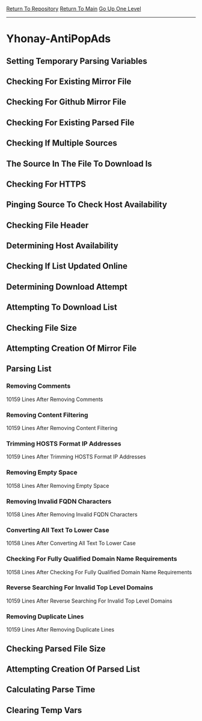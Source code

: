 [Return To Repository](https://github.com/deathbybandaid/piholeparser/)
[Return To Main](https://github.com/deathbybandaid/piholeparser/blob/master/RecentRunLogs/Mainlog.md)
[Go Up One Level](https://github.com/deathbybandaid/piholeparser/blob/master/RecentRunLogs/TopLevelScripts/30-Processing-External-Blacklists.md)
____________________________________
# Yhonay-AntiPopAds
## Setting Temporary Parsing Variables
## Checking For Existing Mirror File
## Checking For Github Mirror File
## Checking For Existing Parsed File
## Checking If Multiple Sources
## The Source In The File To Download Is
## Checking For HTTPS
## Pinging Source To Check Host Availability
## Checking File Header
## Determining Host Availability
## Checking If List Updated Online
## Determining Download Attempt
## Attempting To Download List
## Checking File Size
## Attempting Creation Of Mirror File
## Parsing List
### Removing Comments
10159 Lines After Removing Comments
### Removing Content Filtering
10159 Lines After Removing Content Filtering
### Trimming HOSTS Format IP Addresses
10159 Lines After Trimming HOSTS Format IP Addresses
### Removing Empty Space
10158 Lines After Removing Empty Space
### Removing Invalid FQDN Characters
10158 Lines After Removing Invalid FQDN Characters
### Converting All Text To Lower Case
10158 Lines After Converting All Text To Lower Case
### Checking For Fully Qualified Domain Name Requirements
10158 Lines After Checking For Fully Qualified Domain Name Requirements
### Reverse Searching For Invalid Top Level Domains
10159 Lines After Reverse Searching For Invalid Top Level Domains
### Removing Duplicate Lines
10159 Lines After Removing Duplicate Lines
## Checking Parsed File Size
## Attempting Creation Of Parsed List
## Calculating Parse Time
## Clearing Temp Vars
